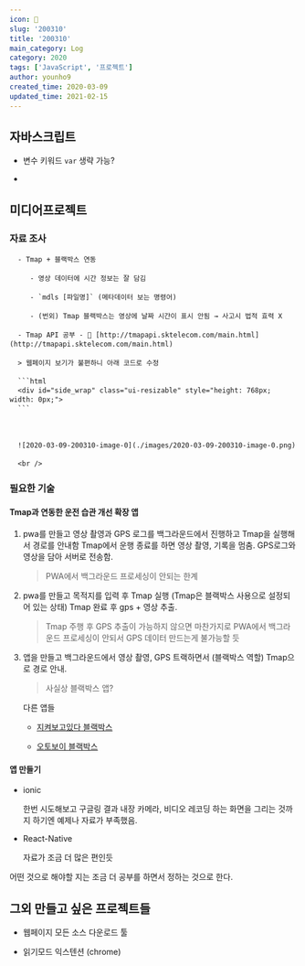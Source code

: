 ```yaml
---
icon: 📆
slug: '200310'
title: '200310'
main_category: Log
category: 2020
tags: ['JavaScript', '프로젝트']
author: younho9
created_time: 2020-03-09
updated_time: 2021-02-15
---
```


## 자바스크립트

- 변수 키워드 `var` 생략 가능?

-

## 미디어프로젝트

### 자료 조사

      - Tmap + 블랙박스 연동

         - 영상 데이터에 시간 정보는 잘 담김

         - `mdls [파일명]` (메타데이터 보는 명령어)

         - (번외) Tmap 블랙박스는 영상에 날짜 시간이 표시 안됨 → 사고시 법적 효력 X

      - Tmap API 공부 - 🔗 [http://tmapapi.sktelecom.com/main.html](http://tmapapi.sktelecom.com/main.html)

      > 웹페이지 보기가 불편하니 아래 코드로 수정

      ```html
      <div id="side_wrap" class="ui-resizable" style="height: 768px; width: 0px;">
      ```



      ![2020-03-09-200310-image-0](./images/2020-03-09-200310-image-0.png)

      <br />

### 필요한 기술

#### Tmap과 연동한 운전 습관 개선 확장 앱

1. pwa를 만들고 영상 촬영과 GPS 로그를 백그라운드에서 진행하고 Tmap을 실행해서 경로를 안내함 Tmap에서 운행 종료를 하면 영상 촬영, 기록을 멈춤. GPS로그와 영상을 담아 서버로 전송함.

   > PWA에서 백그라운드 프로세싱이 안되는 한계

1. pwa를 만들고 목적지를 입력 후 Tmap 실행 (Tmap은 블랙박스 사용으로 설정되어 있는 상태) Tmap 완료 후 gps + 영상 추출.

   > Tmap 주행 후 GPS 추출이 가능하지 않으면 마찬가지로 PWA에서 백그라운드 프로세싱이 안되서 GPS 데이터 만드는게 불가능할 듯

1. 앱을 만들고 백그라운드에서 영상 촬영, GPS 트랙하면서 (블랙박스 역할) Tmap으로 경로 안내.

   > 사실상 블랙박스 앱?

   다른 앱들

   - [지켜보고있다 블랙박스](https://apps.apple.com/kr/app/%EC%A7%80%EC%BC%9C%EB%B3%B4%EA%B3%A0%EC%9E%88%EB%8B%A4-%EB%B8%94%EB%9E%99%EB%B0%95%EC%8A%A4/id1105489515)

   - [오토보이 블랙박스](https://play.google.com/store/apps/details?id=com.happyconz.blackbox&hl=ko)

#### 앱 만들기

- ionic

  한번 시도해보고 구글링 결과 내장 카메라, 비디오 레코딩 하는 화면을 그리는 것까지 하기엔 예제나 자료가 부족했음.

- React-Native

  자료가 조금 더 많은 편인듯

어떤 것으로 해야할 지는 조금 더 공부를 하면서 정하는 것으로 한다.

## 그외 만들고 싶은 프로젝트들

- 웹페이지 모든 소스 다운로드 툴

- 읽기모드 익스텐션 (chrome)

<br />

<br />
